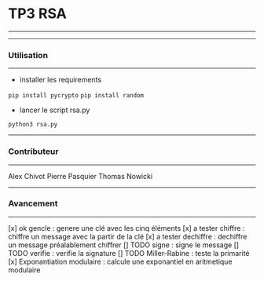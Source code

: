 # TP3 RSA
---------

---------------
### Utilisation
---------------

- installer les requirements

```pip install pycrypto```
```pip install random```

- lancer le script rsa.py

```python3 rsa.py```

----------------
### Contributeur
----------------

Alex Chivot
Pierre Pasquier
Thomas Nowicki

--------------
### Avancement
--------------

[x] ok gencle : genere une clé avec les cinq éléments
[x] a tester chiffre :  chiffre un message avec la partir de la clé
[x] a tester dechiffre : dechiffre un message préalablement chiffrer
[] TODO signe : signe le message
[] TODO verifie : verifie la signature
[] TODO Miller-Rabine : teste la primarité
[x] Exponantiation modulaire : calcule une exponantiel en aritmetique modulaire
